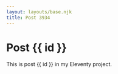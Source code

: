 ```yaml
---
layout: layouts/base.njk
title: Post 3934
---
```


# Post {{ id }}

This is post {{ id }} in my Eleventy project.
